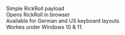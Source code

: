 Simple RickRoll payload</br>
Opens RickRoll in browser</br>
Available for German and US keyboard layouts</br>
Workes under Windows 10 & 11
